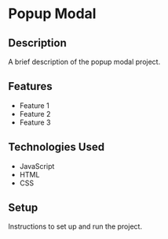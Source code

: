 # Popup Modal

## Description

A brief description of the popup modal project.

## Features

- Feature 1
- Feature 2
- Feature 3

## Technologies Used

- JavaScript
- HTML
- CSS

## Setup

Instructions to set up and run the project.

